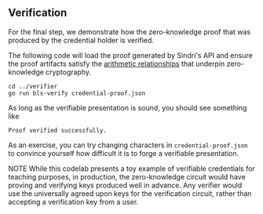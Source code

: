 ## Verification

For the final step, we demonstrate how the zero-knowledge proof that was produced by the credential holder is verified. 

The following code will load the proof generated by Sindri's API and ensure the proof artifacts satisfy the [arithmetic relationships](https://eprint.iacr.org/2016/260.pdf) that underpin zero-knowledge cryptography.
```
cd ../verifier
go run bls-verify credential-proof.json 
```
As long as the verifiable presentation is sound, you should see something like
```
Proof verified successfully.
```
As an exercise, you can try changing characters in `credential-proof.json` to convince yourself how difficult it is to forge a verifiable presentation.

NOTE While this codelab presents a toy example of verifiable credentials for teaching purposes, in production, the zero-knowledge circuit would have proving and verifying keys produced well in advance.  Any verifier would use the universally agreed upon keys for the verification circuit, rather than accepting a verification key from a user.  
